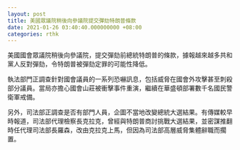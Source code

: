 ```yaml
---
layout: post
title: 美國眾議院稍後向參議院提交彈劾特朗普條款
date: 2021-01-26 03:40:40.000000000 +08:00
categories: rthk
---
```


美國國會眾議院稍後向參議院，提交彈劾前總統特朗普的條款，據報越來越多共和黨人反對彈劾，令特朗普被彈劾定罪的可能性降低。

執法部門正調查針對國會議員的一系列恐嚇訊息，包括威脅在國會外攻擊甚至刺殺部分議員。當局亦擔心國會山莊被衝擊事件重演，繼續在華盛頓部署數千名國民警衛軍戒備。

另外，司法部正調查是否有部門人員，企圖不當地改變總統大選結果。有傳媒較早時報道，司法部代理檢察長克拉克，曾經與特朗普商討挑戰大選結果，並密謀推翻時任代理司法部長羅森，改由克拉克上馬，但因為司法部高層威脅集體辭職而擱置。
